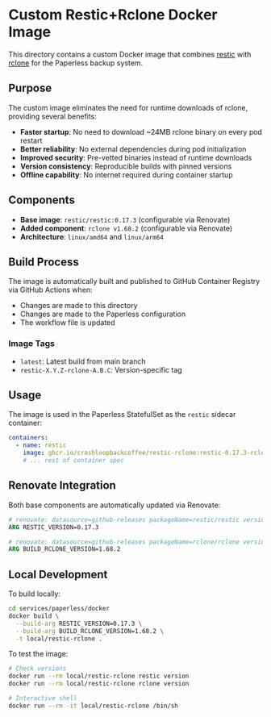 # Custom Restic+Rclone Docker Image

This directory contains a custom Docker image that combines [restic](https://restic.net/) with [rclone](https://rclone.org/) for the Paperless backup system.

## Purpose

The custom image eliminates the need for runtime downloads of rclone, providing several benefits:

- **Faster startup**: No need to download ~24MB rclone binary on every pod restart
- **Better reliability**: No external dependencies during pod initialization
- **Improved security**: Pre-vetted binaries instead of runtime downloads
- **Version consistency**: Reproducible builds with pinned versions
- **Offline capability**: No internet required during container startup

## Components

- **Base image**: `restic/restic:0.17.3` (configurable via Renovate)
- **Added component**: `rclone v1.68.2` (configurable via Renovate)
- **Architecture**: `linux/amd64` and `linux/arm64`

## Build Process

The image is automatically built and published to GitHub Container Registry via GitHub Actions when:

- Changes are made to this directory
- Changes are made to the Paperless configuration
- The workflow file is updated

### Image Tags

- `latest`: Latest build from main branch
- `restic-X.Y.Z-rclone-A.B.C`: Version-specific tag

## Usage

The image is used in the Paperless StatefulSet as the `restic` sidecar container:

```yaml
containers:
  - name: restic
    image: ghcr.io/crashloopbackcoffee/restic-rclone:restic-0.17.3-rclone-1.68.2
    # ... rest of container spec
```

## Renovate Integration

Both base components are automatically updated via Renovate:

```dockerfile
# renovate: datasource=github-releases packageName=restic/restic versioning=semver
ARG RESTIC_VERSION=0.17.3

# renovate: datasource=github-releases packageName=rclone/rclone versioning=semver
ARG BUILD_RCLONE_VERSION=1.68.2
```

## Local Development

To build locally:

```bash
cd services/paperless/docker
docker build \
  --build-arg RESTIC_VERSION=0.17.3 \
  --build-arg BUILD_RCLONE_VERSION=1.68.2 \
  -t local/restic-rclone .
```

To test the image:

```bash
# Check versions
docker run --rm local/restic-rclone restic version
docker run --rm local/restic-rclone rclone version

# Interactive shell
docker run --rm -it local/restic-rclone /bin/sh
```

